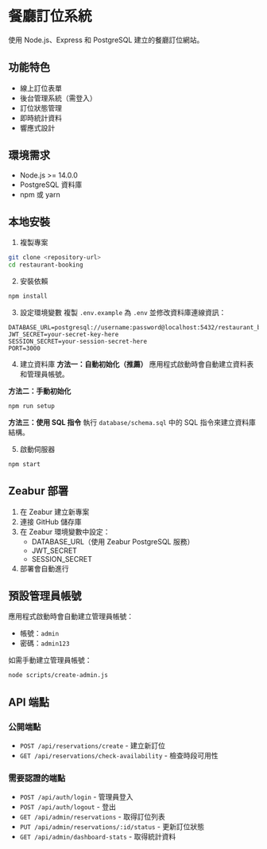 # 餐廳訂位系統

使用 Node.js、Express 和 PostgreSQL 建立的餐廳訂位網站。

## 功能特色

- 線上訂位表單
- 後台管理系統（需登入）
- 訂位狀態管理
- 即時統計資料
- 響應式設計

## 環境需求

- Node.js >= 14.0.0
- PostgreSQL 資料庫
- npm 或 yarn

## 本地安裝

1. 複製專案
```bash
git clone <repository-url>
cd restaurant-booking
```

2. 安裝依賴
```bash
npm install
```

3. 設定環境變數
複製 `.env.example` 為 `.env` 並修改資料庫連線資訊：
```
DATABASE_URL=postgresql://username:password@localhost:5432/restaurant_booking
JWT_SECRET=your-secret-key-here
SESSION_SECRET=your-session-secret-here
PORT=3000
```

4. 建立資料庫
**方法一：自動初始化（推薦）**
應用程式啟動時會自動建立資料表和管理員帳號。

**方法二：手動初始化**
```bash
npm run setup
```

**方法三：使用 SQL 指令**
執行 `database/schema.sql` 中的 SQL 指令來建立資料庫結構。

5. 啟動伺服器
```bash
npm start
```

## Zeabur 部署

1. 在 Zeabur 建立新專案
2. 連接 GitHub 儲存庫
3. 在 Zeabur 環境變數中設定：
   - DATABASE_URL（使用 Zeabur PostgreSQL 服務）
   - JWT_SECRET
   - SESSION_SECRET
4. 部署會自動進行

## 預設管理員帳號

應用程式啟動時會自動建立管理員帳號：
- 帳號：`admin`
- 密碼：`admin123`

如需手動建立管理員帳號：
```bash
node scripts/create-admin.js
```

## API 端點

### 公開端點
- `POST /api/reservations/create` - 建立新訂位
- `GET /api/reservations/check-availability` - 檢查時段可用性

### 需要認證的端點
- `POST /api/auth/login` - 管理員登入
- `POST /api/auth/logout` - 登出
- `GET /api/admin/reservations` - 取得訂位列表
- `PUT /api/admin/reservations/:id/status` - 更新訂位狀態
- `GET /api/admin/dashboard-stats` - 取得統計資料